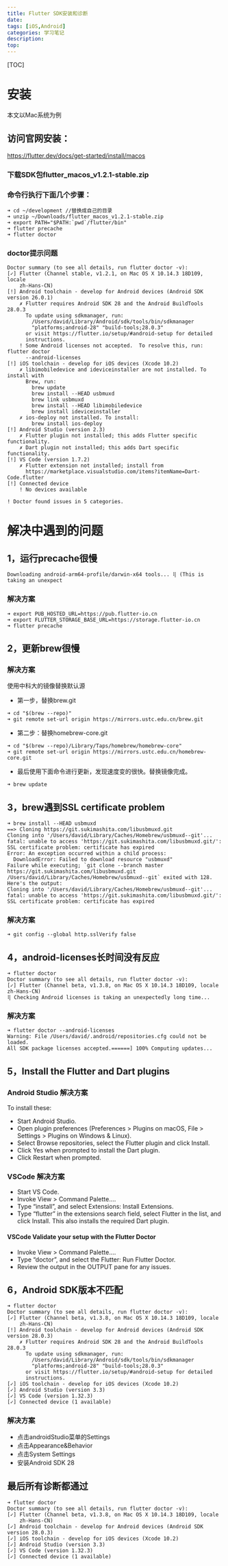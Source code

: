 ```yaml
---
title: Flutter SDK安装和诊断
date: 
tags: [iOS,Android]
categories: 学习笔记
description: 
top: 
---
```

[TOC]
# 安装
本文以Mac系统为例

## 访问官网安装：
https://flutter.dev/docs/get-started/install/macos

### 下载SDK包flutter_macos_v1.2.1-stable.zip

### 命令行执行下面几个步骤：
```
➜ cd ~/development //替换成自己的目录
➜ unzip ~/Downloads/flutter_macos_v1.2.1-stable.zip
➜ export PATH="$PATH:`pwd`/flutter/bin"
➜ flutter precache
➜ flutter doctor
```
<!--more-->
### doctor提示问题
```
Doctor summary (to see all details, run flutter doctor -v):
[✓] Flutter (Channel stable, v1.2.1, on Mac OS X 10.14.3 18D109, locale
    zh-Hans-CN)
[!] Android toolchain - develop for Android devices (Android SDK version 26.0.1)
    ✗ Flutter requires Android SDK 28 and the Android BuildTools 28.0.3
      To update using sdkmanager, run:
        /Users/david/Library/Android/sdk/tools/bin/sdkmanager
        "platforms;android-28" "build-tools;28.0.3"
      or visit https://flutter.io/setup/#android-setup for detailed
      instructions.
    ! Some Android licenses not accepted.  To resolve this, run: flutter doctor
      --android-licenses
[!] iOS toolchain - develop for iOS devices (Xcode 10.2)
    ✗ libimobiledevice and ideviceinstaller are not installed. To install with
      Brew, run:
        brew update
        brew install --HEAD usbmuxd
        brew link usbmuxd
        brew install --HEAD libimobiledevice
        brew install ideviceinstaller
    ✗ ios-deploy not installed. To install:
        brew install ios-deploy
[!] Android Studio (version 2.3)
    ✗ Flutter plugin not installed; this adds Flutter specific functionality.
    ✗ Dart plugin not installed; this adds Dart specific functionality.
[!] VS Code (version 1.7.2)
    ✗ Flutter extension not installed; install from
      https://marketplace.visualstudio.com/items?itemName=Dart-Code.flutter
[!] Connected device
    ! No devices available

! Doctor found issues in 5 categories.
```

# 解决中遇到的问题
## 1，运行precache很慢
```
Downloading android-arm64-profile/darwin-x64 tools... ⢿ (This is taking an unexpect
```
### 解决方案
```
➜ export PUB_HOSTED_URL=https://pub.flutter-io.cn
➜ export FLUTTER_STORAGE_BASE_URL=https://storage.flutter-io.cn
➜ flutter precache
```

## 2，更新brew很慢
### 解决方案
使用中科大的镜像替换默认源
- 第一步，替换brew.git
```
➜ cd "$(brew --repo)"
➜ git remote set-url origin https://mirrors.ustc.edu.cn/brew.git
```
- 第二步：替换homebrew-core.git
```
➜ cd "$(brew --repo)/Library/Taps/homebrew/homebrew-core"
➜ git remote set-url origin https://mirrors.ustc.edu.cn/homebrew-core.git
```
- 最后使用下面命令进行更新，发现速度变的很快。替换镜像完成。
```
➜ brew update
```
## 3，brew遇到SSL certificate problem
```
➜ brew install --HEAD usbmuxd
==> Cloning https://git.sukimashita.com/libusbmuxd.git
Cloning into '/Users/david/Library/Caches/Homebrew/usbmuxd--git'...
fatal: unable to access 'https://git.sukimashita.com/libusbmuxd.git/': SSL certificate problem: certificate has expired
Error: An exception occurred within a child process:
  DownloadError: Failed to download resource "usbmuxd"
Failure while executing; `git clone --branch master https://git.sukimashita.com/libusbmuxd.git /Users/david/Library/Caches/Homebrew/usbmuxd--git` exited with 128. Here's the output:
Cloning into '/Users/david/Library/Caches/Homebrew/usbmuxd--git'...
fatal: unable to access 'https://git.sukimashita.com/libusbmuxd.git/': SSL certificate problem: certificate has expired
```
### 解决方案
```
➜ git config --global http.sslVerify false
```

## 4，android-licenses长时间没有反应

```
➜ flutter doctor
Doctor summary (to see all details, run flutter doctor -v):
[✓] Flutter (Channel beta, v1.3.8, on Mac OS X 10.14.3 18D109, locale zh-Hans-CN)
⢿ Checking Android licenses is taking an unexpectedly long time...
```
### 解决方案
```
➜ flutter doctor --android-licenses
Warning: File /Users/david/.android/repositories.cfg could not be loaded.
All SDK package licenses accepted.======] 100% Computing updates...
```

## 5，Install the Flutter and Dart plugins
### Android Studio 解决方案
To install these:
- Start Android Studio.
- Open plugin preferences (Preferences > Plugins on macOS, File > Settings > Plugins on Windows & Linux).
- Select Browse repositories, select the Flutter plugin and click Install.
- Click Yes when prompted to install the Dart plugin.
- Click Restart when prompted.

### VSCode 解决方案
- Start VS Code.
- Invoke View > Command Palette….
- Type “install”, and select Extensions: Install Extensions.
- Type “flutter” in the extensions search field, select Flutter in the list, and click Install. This also installs the required Dart plugin.

#### VSCode Validate your setup with the Flutter Doctor
- Invoke View > Command Palette….
- Type “doctor”, and select the Flutter: Run Flutter Doctor.
- Review the output in the OUTPUT pane for any issues.


## 6，Android SDK版本不匹配
```
➜ flutter doctor
Doctor summary (to see all details, run flutter doctor -v):
[✓] Flutter (Channel beta, v1.3.8, on Mac OS X 10.14.3 18D109, locale
    zh-Hans-CN)
[!] Android toolchain - develop for Android devices (Android SDK version 28.0.3)
    ✗ Flutter requires Android SDK 28 and the Android BuildTools 28.0.3
      To update using sdkmanager, run:
        /Users/david/Library/Android/sdk/tools/bin/sdkmanager
        "platforms;android-28" "build-tools;28.0.3"
      or visit https://flutter.io/setup/#android-setup for detailed
      instructions.
[✓] iOS toolchain - develop for iOS devices (Xcode 10.2)
[✓] Android Studio (version 3.3)
[✓] VS Code (version 1.32.3)
[✓] Connected device (1 available)
```
### 解决方案
- 点击androidStudio菜单的Settings
- 点击Appearance&Behavior
- 点击System Settings
- 安装Android SDK 28


## 最后所有诊断都通过
```
➜ flutter doctor
Doctor summary (to see all details, run flutter doctor -v):
[✓] Flutter (Channel beta, v1.3.8, on Mac OS X 10.14.3 18D109, locale
    zh-Hans-CN)
[✓] Android toolchain - develop for Android devices (Android SDK version 28.0.3)
[✓] iOS toolchain - develop for iOS devices (Xcode 10.2)
[✓] Android Studio (version 3.3)
[✓] VS Code (version 1.32.3)
[✓] Connected device (1 available)
```
